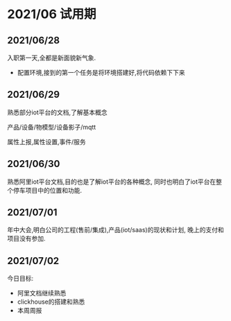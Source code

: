 # 2021/06 试用期

## 2021/06/28

入职第一天,全都是新面貌新气象.

- 配置环境,接到的第一个任务是将环境搭建好,将代码依赖下下来

## 2021/06/29

熟悉部分iot平台的文档,了解基本概念

产品/设备/物模型/设备影子/mqtt

属性上报,属性设置,事件/服务

## 2021/06/30

熟悉阿里iot平台文档,目的也是了解iot平台的各种概念,
同时也明白了iot平台在整个停车项目中的位置和功能.

## 2021/07/01

年中大会,明白公司的工程(售前/集成),产品(iot/saas)的现状和计划,
晚上的支付和项目没有参加.

## 2021/07/02

今日目标:

- 阿里文档继续熟悉
- clickhouse的搭建和熟悉
- 本周周报